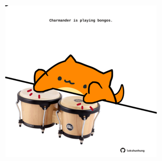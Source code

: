 <!-- built at 15/09/2025, 18:00:30 UTC -->
<p align="center">
  <img width="500" height="500" src="./ReadmeImage.svg">
</p>
